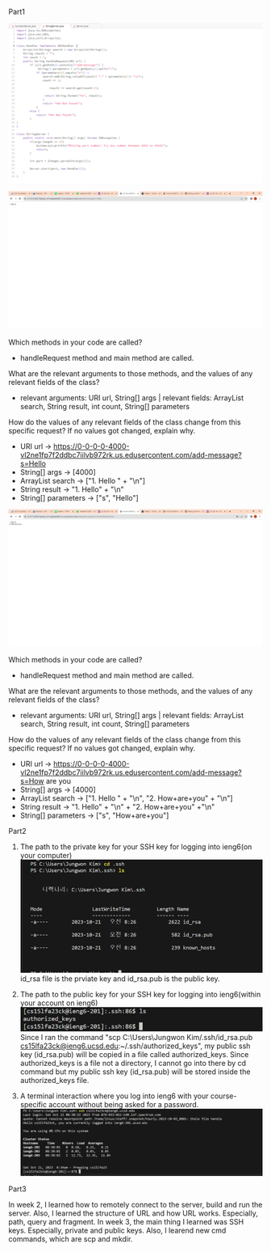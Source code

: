 Part1

![Image](code.PNG)

   
![Image](SS1.png)

   Which methods in your code are called?
   - handleRequest method and main method are called.
   
   What are the relevant arguments to those methods, and the values of any relevant fields of the class?
   - relevant arguments: URI url, String[] args | relevant fields: ArrayList<String> search, String result, int count, String[] parameters
   
   How do the values of any relevant fields of the class change from this specific request? If no values got changed, explain why.
   - URI url -> https://0-0-0-0-4000-vl2ne1fp7f2ddbc7iilvb972rk.us.edusercontent.com/add-message?s=Hello
   - String[] args -> [4000]
   - ArrayList<String> search -> ["1. Hello " + "\n"]
   - String result -> "1. Hello" + "\n"
   - String[] parameters -> ["s", "Hello"]
   
![Image](ss2.png)
   
   Which methods in your code are called?
   - handleRequest method and main method are called.
   
   What are the relevant arguments to those methods, and the values of any relevant fields of the class?
   - relevant arguments: URI url, String[] args | relevant fields: ArrayList<String> search, String result, int count, String[] parameters
   
   How do the values of any relevant fields of the class change from this specific request? If no values got changed, explain why.
   - URI url -> https://0-0-0-0-4000-vl2ne1fp7f2ddbc7iilvb972rk.us.edusercontent.com/add-message?s=How are you
   - String[] args -> [4000]
   - ArrayList<String> search -> ["1. Hello " + "\n", "2. How+are+you" + "\n"]
   - String result -> "1. Hello" + "\n" + "2. How+are+you" +"\n"
   - String[] parameters -> ["s", "How+are+you"]

Part2

1. The path to the private key for your SSH key for logging into ieng6(on your computer)
   ![Image](private.PNG)
   id_rsa file is the prviate key and id_rsa.pub is the public key.

2. The path to the public key for your SSH key for logging into ieng6(within your account on ieng6)
   ![Image](public.PNG)
   Since I ran the command "scp C:\Users\Jungwon Kim/.ssh/id_rsa.pub cs15lfa23ck@ieng6.ucsd.edu:~/.ssh/authorized_keys", my public ssh key (id_rsa.pub) will be copied in a file called authorized_keys. Since authorized_keys is a file not a directory, I cannot go into there by cd command
   but my public ssh key (id_rsa.pub) will be stored inside the authorized_keys file. 

3. A terminal interaction where you log into ieng6 with your course-specific account without being asked for a password.
![Image](login.PNG)

Part3

In week 2, I learned how to remotely connect to the server, build and run the server. Also, I learned the structure of URL and how URL works. Especially, path, query and fragment. In week 3, the main thing I learned was SSH keys. Especially, private and public keys.
Also, I learend new cmd commands, which are scp and mkdir. 
